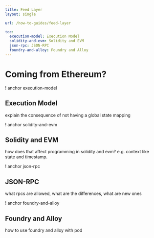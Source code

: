 ```yaml
---
title: Feed Layer
layout: single

url: /how-to-guides/feed-layer

toc:
  execution-model: Execution Model
  solidity-and-evm: Solidity and EVM
  json-rpc: JSON-RPC
  foundry-and-alloy: Foundry and Alloy
---
```

# Coming from Ethereum?

! anchor execution-model 
## Execution Model
explain the consequence of not having a global state mapping

! anchor solidity-and-evm
## Solidity and EVM 
how does that affect programming in solidity and evm? e.g. context like state and timestamp.

! anchor json-rpc 
## JSON-RPC
what rpcs are allowed, what are the differences, what are new ones 

! anchor foundry-and-alloy
## Foundry and Alloy
how to use foundry and alloy with pod
 
